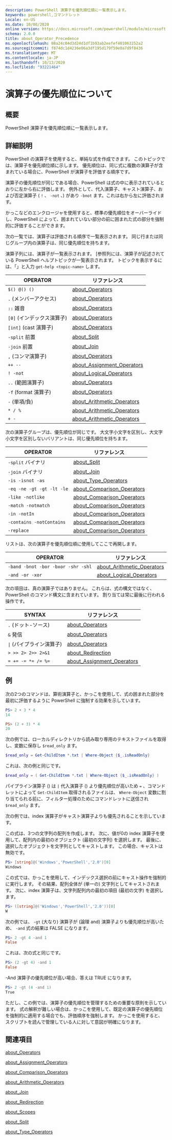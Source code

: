 ```yaml
---
description: PowerShell 演算子を優先順位順に一覧表示します。
keywords: powershell,コマンドレット
Locale: en-US
ms.date: 10/08/2020
online version: https://docs.microsoft.com/powershell/module/microsoft.powershell.core/about/about_operator_precedence?view=powershell-6&WT.mc_id=ps-gethelp
schema: 2.0.0
title: about_Operator_Precedence
ms.openlocfilehash: 88a24c04d3d24d1df1b93ab2eefef401063252a2
ms.sourcegitcommit: f874dc1d4236e06a3df195d179f59e0a7d9f8436
ms.translationtype: MT
ms.contentlocale: ja-JP
ms.lasthandoff: 10/13/2020
ms.locfileid: "93221464"
---
```

# <a name="about-operator-precedence"></a>演算子の優先順位について

## <a name="short-description"></a>概要
PowerShell 演算子を優先順位順に一覧表示します。

## <a name="long-description"></a>詳細説明

PowerShell の演算子を使用すると、単純な式を作成できます。 このトピックでは、演算子を優先順位順に示します。 優先順位は、同じ式に複数の演算子が含まれている場合に、PowerShell が演算子を評価する順序です。

演算子の優先順位が同じである場合、PowerShell は式の中に表示されているとおりに左から右に評価します。 例外として、代入演算子、キャスト演算子、および否定演算子 ( `!` 、 `-not` 、) があり `-bnot` ます。これは右から左に評価されます。

かっこなどのエンクロージャを使用すると、標準の優先順位をオーバーライドし、PowerShell によって、囲まれていない部分の前に囲まれた式の部分を強制的に評価することができます。

次の一覧では、演算子は評価される順序で一覧表示されます。 同じ行または同じグループ内の演算子は、同じ優先順位を持ちます。

演算子列には、演算子が一覧表示されます。 [参照列には、演算子が記述されている PowerShell ヘルプトピックが一覧表示されます。 トピックを表示するには、「」と入力 `get-help <topic-name>` します。

|         OPERATOR         |           リファレンス            |
| ------------------------ | ------------------------------ |
| `$() @() ()`             | [about_Operators][]            |
| `.` (メンバーアクセス)      | [about_Operators][]            |
| `::` 雑音            | [about_Operators][]            |
| `[0]` (インデックス演算子)   | [about_Operators][]            |
| `[int]` (cast 演算子) | [about_Operators][]            |
| `-split` 前置         | [about_Split][]                |
| `-join` 前置          | [about_Join][]                 |
| `,` (コンマ演算子)     | [about_Operators][]            |
| `++ --`                  | [about_Assignment_Operators][] |
| `! -not`                 | [about_Logical_Operators][]    |
| `..` (範囲演算子)    | [about_Operators][]            |
| `-f` (format 演算子)   | [about_Operators][]            |
| `-` (単項/負)     | [about_Arithmetic_Operators][] |
| `* / %`                  | [about_Arithmetic_Operators][] |
| `+ -`                    | [about_Arithmetic_Operators][] |

次の演算子グループは、優先順位が同じです。 大文字小文字を区別し、大文字小文字を区別しないバリアントは、同じ優先順位を持ちます。

|         OPERATOR          |           リファレンス            |
| ------------------------- | ------------------------------ |
| `-split` バイナリ         | [about_Split][]                |
| `-join` バイナリ          | [about_Join][]                 |
| `-is -isnot -as`          | [about_Type_Operators][]       |
| `-eq -ne -gt -gt -lt -le` | [about_Comparison_Operators][] |
| `-like -notlike`          | [about_Comparison_Operators][] |
| `-match -notmatch`        | [about_Comparison_Operators][] |
| `-in -notIn`              | [about_Comparison_Operators][] |
| `-contains -notContains`  | [about_Comparison_Operators][] |
| `-replace`                | [about_Comparison_Operators][] |

リストは、次の演算子を優先順位順に使用してここで再開します。

|                OPERATOR                 |           リファレンス            |
| --------------------------------------- | ------------------------------ |
| `-band -bnot -bor -bxor -shr -shl`      | [about_Arithmetic_Operators][] |
| `-and -or -xor`                         | [about_Logical_Operators][]    |

次の項目は、真の演算子ではありません。 これらは、式の構文ではなく、PowerShell のコマンド構文に含まれています。 割り当ては常に最後に行われる操作です。

|                SYNTAX                   |           リファレンス            |
| --------------------------------------- | ------------------------------ |
| `.` (ドット-ソース)                        | [about_Operators][]            |
| `&` 発信                              | [about_Operators][]            |
| <code>&#124;</code> (パイプライン演算子) | [about_Operators][]            |
| `> >> 2> 2>> 2>&1`                      | [about_Redirection][]          |
| `= += -= *= /= %=`                      | [about_Assignment_Operators][] |

## <a name="examples"></a>例

次の2つのコマンドは、算術演算子と、かっこを使用して、式の囲まれた部分を最初に評価するように PowerShell に強制する効果を示しています。

```powershell
PS> 2 + 3 * 4
14

PS> (2 + 3) * 4
20
```

次の例では、ローカルディレクトリから読み取り専用のテキストファイルを取得し、変数に保存し `$read_only` ます。

```powershell
$read_only = Get-ChildItem *.txt | Where-Object {$_.isReadOnly}
```

これは、次の例と同じです。

```powershell
$read_only = ( Get-ChildItem *.txt | Where-Object {$_.isReadOnly} )
```

パイプライン演算子 () は `|` 代入演算子 () より優先順位が高いため `=` 、コマンドレットによって `Get-ChildItem` 取得されるファイルは、 `Where-Object` 変数に割り当てられる前に、フィルター処理のためにコマンドレットに送信され `$read_only` ます。

次の例では、index 演算子がキャスト演算子よりも優先されることを示しています。

この式は、3つの文字列の配列を作成します。 次に、値が0の index 演算子を使用して、配列内の最初のオブジェクト (最初の文字列) を選択します。 最後に、選択したオブジェクトを文字列としてキャストします。 この場合、キャストは無効です。

```powershell
PS> [string]@('Windows','PowerShell','2.0')[0]
Windows
```

この式では、かっこを使用して、インデックス選択の前にキャスト操作を強制的に実行します。 その結果、配列全体が (単一の) 文字列としてキャストされます。 次に、index 演算子は、文字列配列内の最初の項目 (最初の文字) を選択します。

```powershell
PS> ([string]@('Windows','PowerShell','2.0'))[0]
W
```

次の例では、 `-gt` (大なり) 演算子が (論理 and) 演算子よりも優先順位が高いため、 `-and` 式の結果は FALSE になります。

```powershell
PS> 2 -gt 4 -and 1
False
```

これは、次の式と同じです。

```powershell
PS> (2 -gt 4) -and 1
False
```

-And 演算子の優先順位が高い場合、答えは TRUE になります。

```powershell
PS> 2 -gt (4 -and 1)
True
```

ただし、この例では、演算子の優先順位を管理するための重要な原則を示しています。 式の解釈が難しい場合は、かっこを使用して、既定の演算子の優先順位を強制的に適用する場合でも、評価順序を強制します。 かっこを使用すると、スクリプトを読んで管理している人に対して意図が明確になります。

## <a name="see-also"></a>関連項目

[about_Operators][]

[about_Assignment_Operators][]

[about_Comparison_Operators][]

[about_Arithmetic_Operators][]

[about_Join][]

[about_Redirection][]

[about_Scopes][]

[about_Split][]

[about_Type_Operators][]

<!-- reference links -->
[about_Arithmetic_Operators]: about_Arithmetic_Operators.md
[about_Assignment_Operators]: about_Assignment_Operators.md
[about_Comparison_Operators]: about_Comparison_Operators.md
[about_Join]: about_Join.md
[about_Logical_Operators]: about_logical_operators.md
[about_Operators]: about_Operators.md
[about_Redirection]: about_Redirection.md
[about_Scopes]: about_Scopes.md
[about_Split]: about_Split.md
[about_Type_Operators]: about_Type_Operators.md
